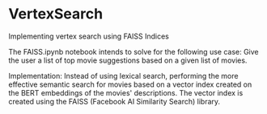 # VertexSearch
Implementing vertex search using FAISS Indices

The FAISS.ipynb notebook intends to solve for the following use case:
Give the user a list of top movie suggestions based on a given list of movies. 

Implementation:
Instead of using lexical search, performing the more effective semantic search for movies based on a vector index created on the BERT embeddings of the movies' descriptions. The vector index is created using the FAISS (Facebook AI Similarity Search) library. 
